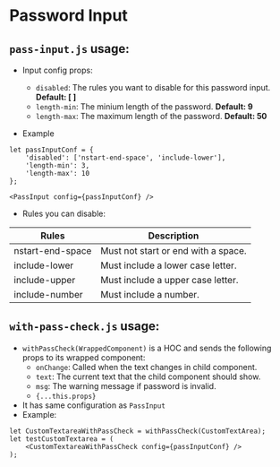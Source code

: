 # Password Input
## `pass-input.js` usage:
* Input config props:
    * `disabled`: The rules you want to disable for this password input. **Default: [ ]**
    * `length-min`: The minium length of the password. **Default: 9**
    * `length-max`: The maximum length of the password. **Default: 50**

* Example
```
let passInputConf = {
    'disabled': ['nstart-end-space', 'include-lower'],
    'length-min': 3,
    'length-max': 10
};
```  

```
<PassInput config={passInputConf} />
```

* Rules you can disable:

Rules | Description
--- | ---
nstart-end-space | Must not start or end with a space.
include-lower | Must include a lower case letter.
include-upper | Must include a upper case letter.
include-number | Must include a number.

## `with-pass-check.js` usage:
* `withPassCheck(WrappedComponent)` is a HOC and sends the following props to its wrapped component:
    * `onChange`: Called when the text changes in child component.
    * `text`: The current text that the child component should show.
    * `msg`: The warning message if password is invalid.
    * `{...this.props}`
* It has same configuration as `PassInput`
* Example:
```
let CustomTextareaWithPassCheck = withPassCheck(CustomTextArea);
let testCustomTextarea = (
    <CustomTextareaWithPassCheck config={passInputConf} />
);
```
